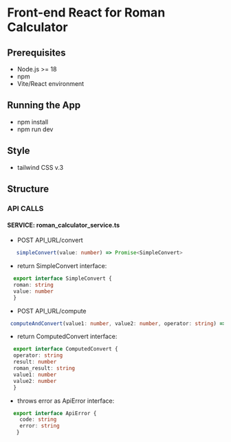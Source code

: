 # Front-end React for Roman Calculator

## Prerequisites
- Node.js >= 18
- npm
- Vite/React environment 

## Running the App
- npm install
- npm run dev

## Style
- tailwind CSS v.3

## Structure
### API CALLS
#### SERVICE: roman_calculator_service.ts
- POST API_URL/convert 
```ts
   simpleConvert(value: number) => Promise<SimpleConvert>
```
- return SimpleConvert interface:
```ts
  export interface SimpleConvert {
  roman: string
  value: number
  }
```
- POST API_URL/compute 
```ts
 computeAndConvert(value1: number, value2: number, operator: string) => Promise<ComputedConvert>
```
- return ComputedConvert interface:
```ts
  export interface ComputedConvert {
  operator: string
  result: number
  roman_result: string
  value1: number
  value2: number
  }
```
- throws error as ApiError interface:
```ts
  export interface ApiError {
    code: string
    error: string
   }
```
